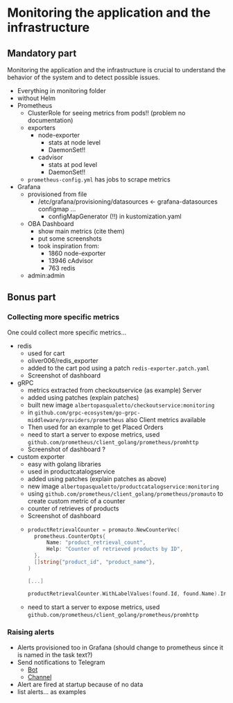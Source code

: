 # Monitoring the application and the infrastructure

## Mandatory part

Monitoring the application and the infrastructure is crucial to understand the behavior of the system and to detect possible issues.

- Everything in monitoring folder
- without Helm
- Prometheus
  - ClusterRole for seeing metrics from pods!! (problem no documentation)
  - exporters
    - node-exporter
      - stats at node level
      - DaemonSet!!
    - cadvisor
      - stats at pod level
      - DaemonSet!!
  - `prometheus-config.yml` has jobs to scrape metrics
- Grafana
  - provisioned from file
    - /etc/grafana/provisioning/datasources <- grafana-datasources configmap ...
      - configMapGenerator (!!) in kustomization.yaml
  - OBA Dashboard
    - show main metrics (cite them)
    - put some screenshots
    - took inspiration from:
      - 1860 node-exporter
      - 13946 cAdvisor
      - 763 redis
  - admin:admin

## Bonus part

### Collecting more specific metrics

One could collect more specific metrics...

- redis
  - used for cart
  - oliver006/redis_exporter
  - added to the cart pod using a patch `redis-exporter.patch.yaml`
  - Screenshot of dashboard
- gRPC
  - metrics extracted from checkoutservice (as example) Server
  - added using patches (explain patches)
  - built new image `albertopasqualetto/checkoutservice:monitoring`
  - in `github.com/grpc-ecosystem/go-grpc-middleware/providers/prometheus` also Client metrics available
  - Then used for an example to get Placed Orders
  - need to start a server to expose metrics, used `github.com/prometheus/client_golang/prometheus/promhttp`
  - Screenshot of dashboard ?
- custom exporter
  - easy with golang libraries
  - used in productcatalogservice
  - added using patches (explain patches as above)
  - new image `albertopasqualetto/productcatalogservice:monitoring`
  - using `github.com/prometheus/client_golang/prometheus/promauto` to create custom metric of a counter
  - counter of retrieves of products
  - Screenshot of dashboard
  - ```go
    productRetrievalCounter = promauto.NewCounterVec(
      prometheus.CounterOpts{
          Name: "product_retrieval_count",
          Help: "Counter of retrieved products by ID",
      },
      []string{"product_id", "product_name"},
    )

    [...]

    productRetrievalCounter.WithLabelValues(found.Id, found.Name).Inc()
    ```
  - need to start a server to expose metrics, used `github.com/prometheus/client_golang/prometheus/promhttp`

### Raising alerts

- Alerts provisioned too in Grafana (should change to prometheus since it is named in the task text?)
- Send notifications to Telegram
  - [Bot](https://t.me/oba_grafana_alerts_bot)
  - [Channel](https://t.me/+GpjvzfmIGZM4NTk0)
- Alert are fired at startup because of no data
- list alerts... as examples